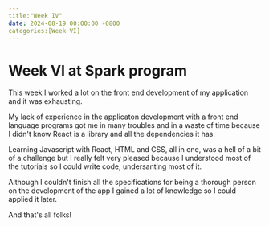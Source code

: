 ```yaml
---
title:"Week IV"
date: 2024-08-19 00:00:00 +0800
categories:[Week VI]
---
```

# Week VI at Spark program


This week I worked a lot on the front end development of my application and it was exhausting. 

My lack of experience in the applicaton development with a front end language programs got me in many troubles and in a waste of time because I didn't know React is a library and all the dependencies it has.

Learning Javascript with React, HTML and CSS, all in one, was a hell of a bit of a challenge but I really felt very pleased because I understood most of the tutorials so I could write code, undersanting most of it. 

Although I couldn't finish all the specifications for being a thorough person on the development of the app I gained a lot of knowledge so I could applied it later. 

And that's all folks!







